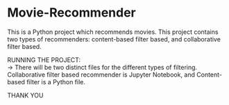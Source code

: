 # Movie-Recommender
This is a Python project which recommends movies. This project contains two types of recommenders: content-based filter based, and collaborative filter based.

RUNNING THE PROJECT:  
-> There will be two distinct files for the different types of filtering. Collaborative filter based recommender is Jupyter Notebook, and Content-based filter is a Python file.  

THANK YOU
